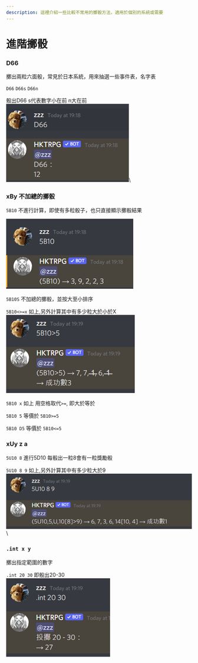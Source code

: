 ```yaml
---
description: 這裡介紹一些比較不常用的擲骰方法，適用於個別的系統或需要
---
```


# 進階擲骰

### D66

擲出兩粒六面骰，常見於日本系統，用來抽選一些事件表，名字表

`D66` `D66s` `D66n`&#x20;

骰出D66 s代表數字小在前 n大在前\
![](<../../.gitbook/assets/image (30).png>)\


### xBy 不加總的擲骰

`5B10` 不進行計算，即使有多粒骰子，也只直接顯示擲骰結果

![](<../../.gitbook/assets/image (43).png>)

`5B10S` 不加總的擲骰，並按大至小排序

`5B10<>=x` 如上,另外計算其中有多少粒大於小於X\
![](<../../.gitbook/assets/image (1).png>)

`5B10 x` 如上 用空格取代`>=`, 即大於等於

`5B10 5` 等價於 `5B10>=5`　&#x20;

`5B10 D5` 等價於 `5B10<=5`

### xUy z a

`5U10 8` 進行5D10 每骰出一粒8會有一粒獎勵骰

`5U10 8 9` 如上,另外計算其中有多少粒大於9\
![](<../../.gitbook/assets/image (24).png>)\


### `.int x y`

擲出指定範圍的數字

`.int 20 30` 即骰出20-30\
![](<../../.gitbook/assets/image (28).png>)
